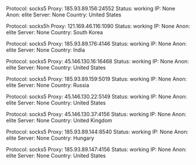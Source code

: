 Protocol: socks5
Proxy: 185.93.89.156:24552
Status: working
IP: None
Anon: elite
Server: None
Country: United States

Protocol: socks5h
Proxy: 121.169.46.116:1090
Status: working
IP: None
Anon: elite
Server: None
Country: South Korea

Protocol: socks5
Proxy: 185.93.89.176:4146
Status: working
IP: None
Anon: elite
Server: None
Country: India

Protocol: socks5
Proxy: 45.146.130.16:16468
Status: working
IP: None
Anon: elite
Server: None
Country: United States

Protocol: socks5
Proxy: 185.93.89.159:5019
Status: working
IP: None
Anon: elite
Server: None
Country: Russia

Protocol: socks5
Proxy: 45.146.130.22:5149
Status: working
IP: None
Anon: elite
Server: None
Country: United States

Protocol: socks5
Proxy: 45.146.130.37:4156
Status: working
IP: None
Anon: elite
Server: None
Country: United Kingdom

Protocol: socks5
Proxy: 185.93.89.144:8540
Status: working
IP: None
Anon: elite
Server: None
Country: Hungary

Protocol: socks5
Proxy: 185.93.89.147:4156
Status: working
IP: None
Anon: elite
Server: None
Country: United States

